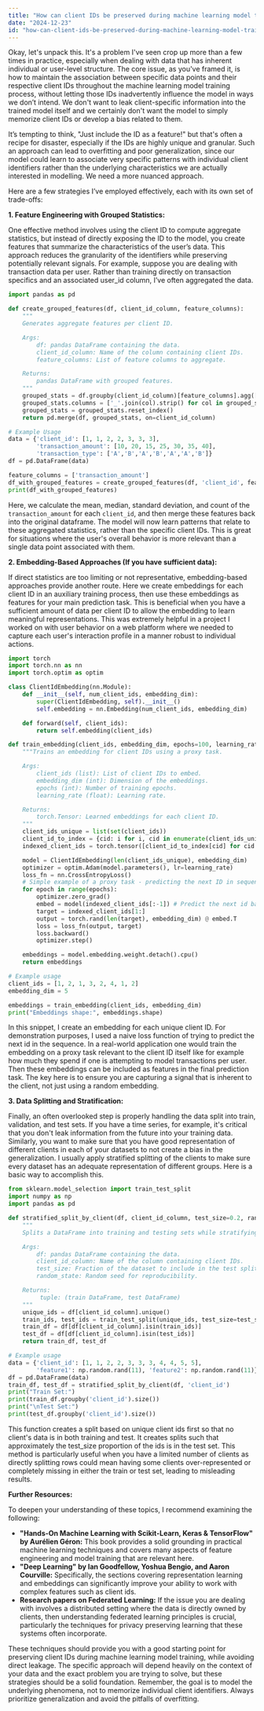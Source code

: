 ```yaml
---
title: "How can client IDs be preserved during machine learning model training?"
date: "2024-12-23"
id: "how-can-client-ids-be-preserved-during-machine-learning-model-training"
---
```


Okay, let's unpack this. It's a problem I've seen crop up more than a few times in practice, especially when dealing with data that has inherent individual or user-level structure. The core issue, as you've framed it, is how to maintain the association between specific data points and their respective client IDs throughout the machine learning model training process, without letting those IDs inadvertently influence the model in ways we don’t intend. We don't want to leak client-specific information into the trained model itself and we certainly don't want the model to simply memorize client IDs or develop a bias related to them.

It’s tempting to think, "Just include the ID as a feature!" but that's often a recipe for disaster, especially if the IDs are highly unique and granular. Such an approach can lead to overfitting and poor generalization, since our model could learn to associate very specific patterns with individual client identifiers rather than the underlying characteristics we are actually interested in modelling. We need a more nuanced approach.

Here are a few strategies I’ve employed effectively, each with its own set of trade-offs:

**1. Feature Engineering with Grouped Statistics:**

One effective method involves using the client ID to compute aggregate statistics, but instead of directly exposing the ID to the model, you create features that summarize the characteristics of the user’s data. This approach reduces the granularity of the identifiers while preserving potentially relevant signals. For example, suppose you are dealing with transaction data per user. Rather than training directly on transaction specifics and an associated user_id column, I’ve often aggregated the data.

```python
import pandas as pd

def create_grouped_features(df, client_id_column, feature_columns):
    """
    Generates aggregate features per client ID.

    Args:
        df: pandas DataFrame containing the data.
        client_id_column: Name of the column containing client IDs.
        feature_columns: List of feature columns to aggregate.

    Returns:
        pandas DataFrame with grouped features.
    """
    grouped_stats = df.groupby(client_id_column)[feature_columns].agg(['mean', 'median', 'std', 'count'])
    grouped_stats.columns = ['_'.join(col).strip() for col in grouped_stats.columns.values]
    grouped_stats = grouped_stats.reset_index()
    return pd.merge(df, grouped_stats, on=client_id_column)

# Example Usage
data = {'client_id': [1, 1, 2, 2, 3, 3, 3],
        'transaction_amount': [10, 20, 15, 25, 30, 35, 40],
        'transaction_type': ['A','B','A','B','A','A','B']}
df = pd.DataFrame(data)

feature_columns = ['transaction_amount']
df_with_grouped_features = create_grouped_features(df, 'client_id', feature_columns)
print(df_with_grouped_features)
```

Here, we calculate the mean, median, standard deviation, and count of the `transaction_amount` for each `client_id`, and then merge these features back into the original dataframe. The model will now learn patterns that relate to these aggregated statistics, rather than the specific client IDs. This is great for situations where the user's overall behavior is more relevant than a single data point associated with them.

**2. Embedding-Based Approaches (If you have sufficient data):**

If direct statistics are too limiting or not representative, embedding-based approaches provide another route. Here we create embeddings for each client ID in an auxiliary training process, then use these embeddings as features for your main prediction task. This is beneficial when you have a sufficient amount of data per client ID to allow the embedding to learn meaningful representations. This was extremely helpful in a project I worked on with user behavior on a web platform where we needed to capture each user's interaction profile in a manner robust to individual actions.

```python
import torch
import torch.nn as nn
import torch.optim as optim

class ClientIdEmbedding(nn.Module):
    def __init__(self, num_client_ids, embedding_dim):
        super(ClientIdEmbedding, self).__init__()
        self.embedding = nn.Embedding(num_client_ids, embedding_dim)

    def forward(self, client_ids):
        return self.embedding(client_ids)

def train_embedding(client_ids, embedding_dim, epochs=100, learning_rate=0.01):
    """Trains an embedding for client IDs using a proxy task.

    Args:
        client_ids (list): List of client IDs to embed.
        embedding_dim (int): Dimension of the embeddings.
        epochs (int): Number of training epochs.
        learning_rate (float): Learning rate.

    Returns:
        torch.Tensor: Learned embeddings for each client ID.
    """
    client_ids_unique = list(set(client_ids))
    client_id_to_index = {cid: i for i, cid in enumerate(client_ids_unique)}
    indexed_client_ids = torch.tensor([client_id_to_index[cid] for cid in client_ids])

    model = ClientIdEmbedding(len(client_ids_unique), embedding_dim)
    optimizer = optim.Adam(model.parameters(), lr=learning_rate)
    loss_fn = nn.CrossEntropyLoss()
    # Simple example of a proxy task - predicting the next ID in sequence (simplified)
    for epoch in range(epochs):
        optimizer.zero_grad()
        embed = model(indexed_client_ids[:-1]) # Predict the next id based on previous embedding
        target = indexed_client_ids[1:]
        output = torch.rand(len(target), embedding_dim) @ embed.T
        loss = loss_fn(output, target)
        loss.backward()
        optimizer.step()

    embeddings = model.embedding.weight.detach().cpu()
    return embeddings

# Example usage
client_ids = [1, 2, 1, 3, 2, 4, 1, 2]
embedding_dim = 5

embeddings = train_embedding(client_ids, embedding_dim)
print("Embeddings shape:", embeddings.shape)
```

In this snippet, I create an embedding for each unique client ID. For demonstration purposes, I used a naive loss function of trying to predict the next id in the sequence. In a real-world application one would train the embedding on a proxy task relevant to the client ID itself like for example how much they spend if one is attempting to model transactions per user. Then these embeddings can be included as features in the final prediction task. The key here is to ensure you are capturing a signal that is inherent to the client, not just using a random embedding.

**3. Data Splitting and Stratification:**

Finally, an often overlooked step is properly handling the data split into train, validation, and test sets. If you have a time series, for example, it's critical that you don't leak information from the future into your training data. Similarly, you want to make sure that you have good representation of different clients in each of your datasets to not create a bias in the generalization. I usually apply stratified splitting of the clients to make sure every dataset has an adequate representation of different groups. Here is a basic way to accomplish this.

```python
from sklearn.model_selection import train_test_split
import numpy as np
import pandas as pd

def stratified_split_by_client(df, client_id_column, test_size=0.2, random_state=42):
    """
    Splits a DataFrame into training and testing sets while stratifying by client ID.

    Args:
        df: pandas DataFrame containing the data.
        client_id_column: Name of the column containing client IDs.
        test_size: Fraction of the dataset to include in the test split.
        random_state: Random seed for reproducibility.

    Returns:
         tuple: (train DataFrame, test DataFrame)
    """
    unique_ids = df[client_id_column].unique()
    train_ids, test_ids = train_test_split(unique_ids, test_size=test_size, random_state=random_state)
    train_df = df[df[client_id_column].isin(train_ids)]
    test_df = df[df[client_id_column].isin(test_ids)]
    return train_df, test_df

# Example usage
data = {'client_id': [1, 1, 2, 2, 3, 3, 3, 4, 4, 5, 5],
        'feature1': np.random.rand(11), 'feature2': np.random.rand(11)}
df = pd.DataFrame(data)
train_df, test_df = stratified_split_by_client(df, 'client_id')
print("Train Set:")
print(train_df.groupby('client_id').size())
print("\nTest Set:")
print(test_df.groupby('client_id').size())
```

This function creates a split based on unique client ids first so that no client's data is in both training and test. It creates splits such that approximately the test_size proportion of the ids is in the test set. This method is particularly useful when you have a limited number of clients as directly splitting rows could mean having some clients over-represented or completely missing in either the train or test set, leading to misleading results.

**Further Resources:**

To deepen your understanding of these topics, I recommend examining the following:

*   **"Hands-On Machine Learning with Scikit-Learn, Keras & TensorFlow" by Aurélien Géron:** This book provides a solid grounding in practical machine learning techniques and covers many aspects of feature engineering and model training that are relevant here.
*   **"Deep Learning" by Ian Goodfellow, Yoshua Bengio, and Aaron Courville:** Specifically, the sections covering representation learning and embeddings can significantly improve your ability to work with complex features such as client ids.
*   **Research papers on Federated Learning:** If the issue you are dealing with involves a distributed setting where the data is directly owned by clients, then understanding federated learning principles is crucial, particularly the techniques for privacy preserving learning that these systems often incorporate.

These techniques should provide you with a good starting point for preserving client IDs during machine learning model training, while avoiding direct leakage. The specific approach will depend heavily on the context of your data and the exact problem you are trying to solve, but these strategies should be a solid foundation. Remember, the goal is to model the underlying phenomena, not to memorize individual client identifiers. Always prioritize generalization and avoid the pitfalls of overfitting.
